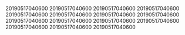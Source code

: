 20190517040600
20190517040600
20190517040600
20190517040600
20190517040600
20190517040600
20190517040600
20190517040600
20190517040600
20190517040600
20190517040600
20190517040600
20190517040600
20190517040600
20190517040600
